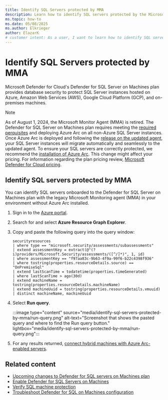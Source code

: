 ```yaml
---
title: Identify SQL Servers protected by MMA
description: Learn how to identify SQL servers protected by the Microsoft Monitoring Agent (MMA) in your environment without having Azure Arc installed
ms.topic: how-to
ms.date: 05/08/2025
ms.author: Elkrieger
author: ElazarK
# customer intent: As a user, I want to learn how to identify SQL servers protected by Microsoft Monitoring Agent (MMA) in my environment so that I can assess their security posture.
---
```


# Identify SQL Servers protected by MMA

Microsoft Defender for Cloud's Defender for SQL Server on Machines plan provides database security to protect SQL Server instances hosted on Azure, Amazon Web Services (AWS), Google Cloud Platform (GCP), and on-premises machines.

> [!NOTE]
> As of August 1, 2024, the Microsoft Monitor Agent (MMA) is retired. The Defender for SQL Server on Machines plan requires meeting the [required perquisites](defender-for-sql-usage.md#prerequisites) and deploying Azure Arc on all non-Azure SQL Server instances. Once Azure Arc is deployed and following the [release on the updated agent](release-notes.md#update-to-defender-for-sql-servers-on-machines-plan), your SQL Server instances will migrate automatically and seamlessly to the updated agent. To ensure your SQL servers are correctly protected, we recommend the [installation of Azure Arc](quickstart-onboard-machines.md#connect-on-premises-machines-by-using-azure-arc). This change might affect your pricing. For information regarding the plan pricing review, [Microsoft Defender for Cloud pricing](https://azure.microsoft.com/pricing/details/defender-for-cloud/).

## Identify SQL servers protected by MMA

You can identify SQL servers onboarded to the Defender for SQL Server on Machines plan with the legacy Microsoft Monitoring agent (MMA) in your environment without Azure Arc installed.

1. Sign in to the [Azure portal](https://portal.azure.com).

1. Search for and select **Azure Resource Graph Explorer**.

1. Copy and paste the following query into the query window: 

    ```kusto
    securityresources 
    | where type == "microsoft.security/assessments/subassessments" 
    | extend assessmentKey = extract(@"(?i)providers/Microsoft.Security/assessments/([^/]*)", 1, id) 
    | where assessmentKey == "f97aa83c-9b63-4f9a-99f6-b22c4398f936" 
    | where tostring(properties.resourceDetails.source) == "OnPremiseSql" 
    | extend lastScanTime = todatetime(properties.timeGenerated) 
    | where lastScanTime > ago(30d) 
    | extend machineName = tostring(properties.resourceDetails.machineName) 
    | extend machineUuid = tostring(properties.resourceDetails.vmuuid) 
    | distinct machineName, machineUuid
    ```

1. Select **Run query**.

    :::image type="content" source="media/identify-sql-servers-protected-by-mma/run-query.png" alt-text="Screenshot that shows the pasted query and where to find the Run query button." lightbox="media/identify-sql-servers-protected-by-mma/run-query.png":::

1. For any results returned, [connect hybrid machines with Azure Arc-enabled servers](/azure/azure-arc/servers/learn/quick-enable-hybrid-vm).

## Related content

- [Upcoming changes to Defender for SQL servers on Machines plan](release-notes.md#update-to-defender-for-sql-servers-on-machines-plan)
- [Enable Defender for SQL Servers on Machines](defender-for-sql-usage.md)
- [Verify SQL machine protection](verify-machine-protection.md)
- [Troubleshoot Defender for SQL on Machines configuration](troubleshoot-sql-machines-guide.md)
